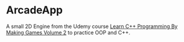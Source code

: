 # ArcadeApp

A small 2D Engine from the Udemy course [Learn C++ Programming By Making Games Volume 2](https://www.udemy.com/course/learn-cpp-programming-by-making-games-volume-2/) to practice OOP and C++.
